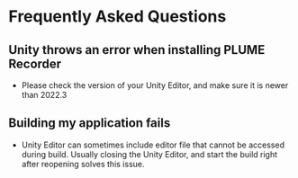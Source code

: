 # Frequently Asked Questions

## Unity throws an error when installing PLUME Recorder
* Please check the version of your Unity Editor, and make sure it is newer than 2022.3

## Building my application fails
* Unity Editor can sometimes include editor file that cannot be accessed during build. Usually closing the Unity Editor, and start the build right after reopening solves this issue.